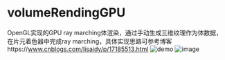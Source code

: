 # volumeRendingGPU
OpenGL实现的GPU ray marching体渲染，通过手动生成三维纹理作为体数据，在片元着色器中完成ray marching，具体实现思路可参考博客https://www.cnblogs.com/lisaidy/p/17185513.html
![demo](https://img2023.cnblogs.com/blog/3117111/202303/3117111-20230306170905491-730712608.png)
![image](https://github.com/Dy111111/volumeRendingGPU/assets/54992494/5e7a486c-dd97-4c62-ab07-9cf8504db7d6)

